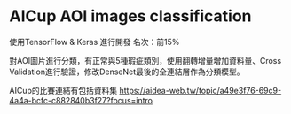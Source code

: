 # AICup AOI images classification
使用TensorFlow & Keras 進行開發 名次：前15%

對AOI圖片進行分類，有正常與5種瑕疵類別，使用翻轉增量增加資料量、Cross Validation進行驗證，修改DenseNet最後的全連結層作為分類模型。

AICup的比賽連結有包括資料集 https://aidea-web.tw/topic/a49e3f76-69c9-4a4a-bcfc-c882840b3f27?focus=intro
